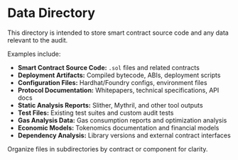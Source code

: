 # Data Directory

This directory is intended to store smart contract source code and any data relevant to the audit.

Examples include:
- **Smart Contract Source Code:** `.sol` files and related contracts
- **Deployment Artifacts:** Compiled bytecode, ABIs, deployment scripts
- **Configuration Files:** Hardhat/Foundry configs, environment files
- **Protocol Documentation:** Whitepapers, technical specifications, API docs
- **Static Analysis Reports:** Slither, Mythril, and other tool outputs
- **Test Files:** Existing test suites and custom audit tests
- **Gas Analysis Data:** Gas consumption reports and optimization analysis
- **Economic Models:** Tokenomics documentation and financial models
- **Dependency Analysis:** Library versions and external contract interfaces

Organize files in subdirectories by contract or component for clarity. 